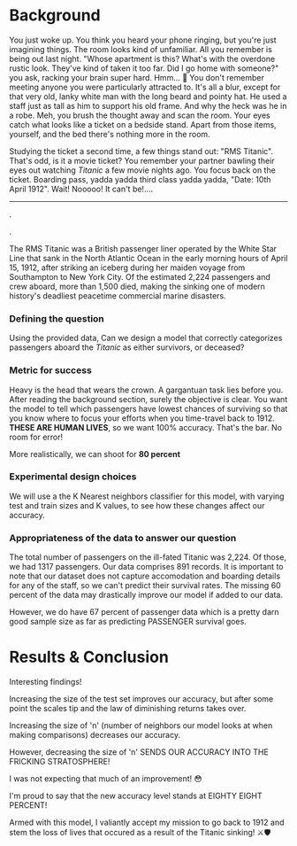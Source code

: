 # Background

You just woke up. You think you heard your phone ringing, but you're just imagining things. The room looks kind of unfamiliar. All you remember is being out last night. "Whose apartment is this? What's with the overdone rustic look. They've kind of taken it too far. Did I go home with someone?" you ask, racking your brain super hard. Hmm... &#x1F914; You don't remember meeting anyone you were particularly attracted to. It's all a blur, except for that very old, lanky white man with the long beard and pointy hat. He used a staff just as tall as him to support his old frame. And why the heck was he in a robe. Meh, you brush the thought away and scan the room. Your eyes catch what looks like a ticket on a bedside stand. Apart from those items, yourself, and the bed there's nothing more in the room. 

Studying the ticket a second time, a few things stand out: "RMS Titanic". That's odd, is it a movie ticket? You remember your partner bawling their eyes out watching *Titanic* a few movie nights ago. You focus back on the ticket. Boarding pass, yadda yadda third class yadda yadda, "Date: 10th April 1912". Wait! Nooooo! It can't be!....



---
.

.

The RMS Titanic was a British passenger liner operated by the White Star Line that sank in the North Atlantic Ocean in the early morning hours of April 15, 1912, after striking an iceberg during her maiden voyage from Southampton to New York City. Of the estimated 2,224 passengers and crew aboard, more than 1,500 died, making the sinking one of modern history's deadliest peacetime commercial marine disasters.

### Defining the question

Using the provided data, Can we design a model that correctly categorizes passengers aboard the *Titanic* as either survivors, or deceased? 

### Metric for success

Heavy is the head that wears the crown. A gargantuan task lies before you. After reading the background section, surely the objective is clear. You want the model to tell which passengers have lowest chances of surviving so that you know where to focus your efforts when you time-travel back to 1912. **THESE ARE HUMAN LIVES**, so we want 100% accuracy. That's the bar. No room for error!

More realistically, we can shoot for **80 percent**

### Experimental design choices

We will use a the K Nearest neighbors classifier for this model, with varying test and train sizes and K values, to see how these changes affect our accuracy.

### Appropriateness of the data to answer our question

The total number of passengers on the ill-fated Titanic was 2,224. Of those, we had 1317 passengers. Our data comprises 891 records. It is important to note that our dataset does not capture accomodation and boarding details for any of the staff, so we can't predict their survival rates. The missing 60 percent of the data may drastically improve our model if added to our data.

However, we do have 67 percent of passenger data which is a pretty darn good sample size as far as predicting PASSENGER survival goes.

# Results & Conclusion
Interesting findings!

Increasing the size of the test set improves our accuracy, but after some point the scales tip and the law of diminishing returns takes over.

Increasing the size of 'n' (number of neighbors our model looks at when making comparisons) decreases our accuracy.

However, decreasing the size of 'n' SENDS OUR ACCURACY INTO THE FRICKING STRATOSPHERE!

I was not expecting that much of an improvement! 😳

I'm proud to say that the new accuracy level stands at EIGHTY EIGHT PERCENT!

Armed with this model, I valiantly accept my mission to go back to 1912 and stem the loss of lives that occured as a result of the Titanic sinking! ⚔🛡

